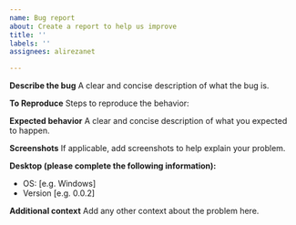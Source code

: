 ```yaml
---
name: Bug report
about: Create a report to help us improve
title: ''
labels: ''
assignees: alirezanet

---
```


**Describe the bug**
A clear and concise description of what the bug is.

**To Reproduce**
Steps to reproduce the behavior:

**Expected behavior**
A clear and concise description of what you expected to happen.

**Screenshots**
If applicable, add screenshots to help explain your problem.

**Desktop (please complete the following information):**
 - OS: [e.g. Windows]
 - Version [e.g. 0.0.2]

**Additional context**
Add any other context about the problem here.
